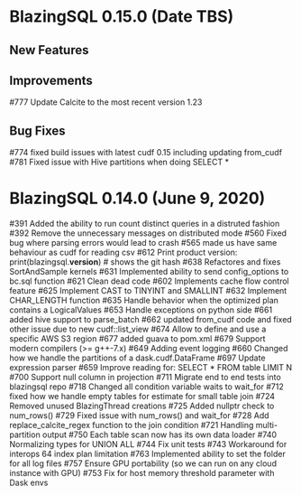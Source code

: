 # BlazingSQL 0.15.0 (Date TBS)

## New Features


## Improvements
#777 Update Calcite to the most recent version 1.23



## Bug Fixes
#774 fixed build issues with latest cudf 0.15 including updating from_cudf
#781 Fixed issue with Hive partitions when doing SELECT *


# BlazingSQL 0.14.0 (June 9, 2020)

#391 Added the ability to run count distinct queries in a distruted fashion
#392 Remove the unnecessary messages on distributed mode
#560 Fixed bug where parsing errors would lead to crash
#565 made us have same behaviour as cudf for reading csv
#612 Print product version: print(blazingsql.__version__) # shows the git hash
#638 Refactores and fixes SortAndSample kernels
#631 Implemented ability to send config_options to bc.sql function
#621 Clean dead code
#602 Implements cache flow control feature
#625 Implement CAST to TINYINT and SMALLINT
#632 Implement CHAR_LENGTH function
#635 Handle behavior when the optimized plan contains a LogicalValues
#653 Handle exceptions on python side
#661 added hive support to parse_batch
#662 updated from_cudf code and fixed other issue due to new cudf::list_view
#674 Allow to define and use a specific AWS S3 region
#677 added guava to pom.xml
#679 Support modern compilers (>= g++-7.x)
#649 Adding event logging
#660 Changed how we handle the partitions of a dask.cudf.DataFrame
#697 Update expression parser
#659 Improve reading for: SELECT * FROM table LIMIT N
#700 Support null column in projection
#711 Migrate end to end tests into blazingsql repo
#718 Changed all condition variable waits to wait_for
#712 fixed how we handle empty tables for estimate for small table join
#724 Removed unused BlazingThread creations
#725 Added nullptr check to num_rows()
#729 Fixed issue with num_rows() and wait_for
#728 Add replace_calcite_regex function to the join condition
#721 Handling multi-partition output
#750 Each table scan now has its own data loader
#740 Normalizing types for UNION ALL
#744 Fix unit tests
#743 Workaround for interops 64 index plan limitation
#763 Implemented ability to set the folder for all log files 
#757 Ensure GPU portability (so we can run on any cloud instance with GPU)
#753 Fix for host memory threshold parameter with Dask envs
